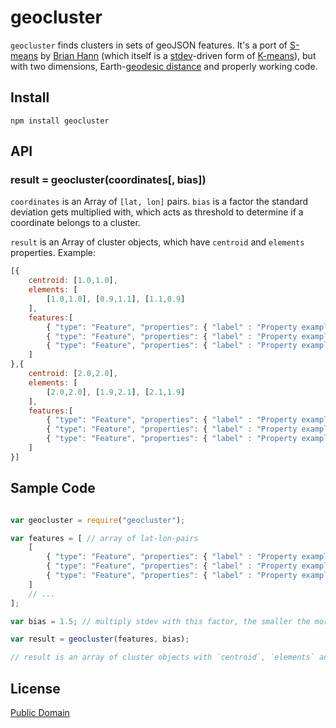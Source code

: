 # geocluster

`geocluster` finds clusters in sets of geoJSON features. It's a port of [S-means](https://www.npmjs.org/package/smeans) by [Brian Hann](https://www.npmjs.org/~c0bra) (which itself is a [stdev](http://en.wikipedia.org/wiki/Standard_deviation)-driven form of [K-means](http://en.wikipedia.org/wiki/K-means)), but with two dimensions, Earth-[geodesic distance](http://en.wikipedia.org/wiki/Geodesics_on_an_ellipsoid) and properly working code.

## Install

```
npm install geocluster
```

## API

### result = geocluster(coordinates[, bias])

`coordinates` is an Array of `[lat, lon]` pairs.
`bias` is a factor the standard deviation gets multiplied with, which acts as threshold to determine if a coordinate belongs to a cluster.

`result` is an Array of cluster objects, which have `centroid` and `elements` properties. Example:

``` javascript
[{
	centroid: [1.0,1.0],
	elements: [
		[1.0,1.0], [0.9,1.1], [1.1,0.9]
	],
	features:[
		{ "type": "Feature", "properties": { "label" : "Property example I" }, "geometry": { "type": "Point", "coordinates": [ 1.0, 1.0 ] } },
		{ "type": "Feature", "properties": { "label" : "Property example II" }, "geometry": { "type": "Point", "coordinates": [ 0.9, 1.1 ] } },
		{ "type": "Feature", "properties": { "label" : "Property example III" }, "geometry": { "type": "Point", "coordinates": [ 1.1, 0.9 ] } },
	]
},{
	centroid: [2.0,2.0],
	elements: [
		[2.0,2.0], [1.9,2.1], [2.1,1.9]
	],
	features:[
		{ "type": "Feature", "properties": { "label" : "Property example I" }, "geometry": { "type": "Point", "coordinates": [2.0,2.0] } },
		{ "type": "Feature", "properties": { "label" : "Property example II" }, "geometry": { "type": "Point", "coordinates": [ 1.9, 2.1 ] } },
		{ "type": "Feature", "properties": { "label" : "Property example III" }, "geometry": { "type": "Point", "coordinates": [ 2.1, 1.9 ] } },
	]
}]
``` 

## Sample Code

``` javascript

var geocluster = require("geocluster");

var features = [ // array of lat-lon-pairs
	[
		{ "type": "Feature", "properties": { "label" : "Property example I" }, "geometry": { "type": "Point", "coordinates": [2.0,2.0] } },
		{ "type": "Feature", "properties": { "label" : "Property example II" }, "geometry": { "type": "Point", "coordinates": [ 1.9, 2.1 ] } },
		{ "type": "Feature", "properties": { "label" : "Property example III" }, "geometry": { "type": "Point", "coordinates": [ 2.1, 1.9 ] } },
	]
	// ...
];

var bias = 1.5; // multiply stdev with this factor, the smaller the more clusters

var result = geocluster(features, bias); 

// result is an array of cluster objects with `centroid`, `elements` and features properties

```

## License

[Public Domain](http://unlicense.org/UNLICENSE)
